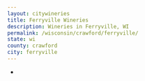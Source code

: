 ```yaml
---
layout: citywineries
title: Ferryville Wineries
description: Wineries in Ferryville, WI
permalink: /wisconsin/crawford/ferryville/
state: wi
county: crawford
city: ferryville
---
```

-
